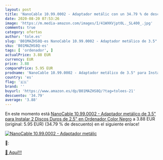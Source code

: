```yaml
---
layout: post
title: 'NanoCable 10.99.0002 - Adaptador metálic con un 34.79 % de descuento'
date: 2020-08-20 07:53:26
image: 'https://m.media-amazon.com/images/I/41WXKVjpt0L._SL400_.jpg'
comments: true
category: ofertas
author: 'tole.es'
slug: 'B01MAZHS8Q-es NanoCable 10.99.0002 - Adaptador metálico de 3.5" para...'
sku: 'B01MAZHS8Q-es'
tags: [ 'ordenador', ]
actualPrice: 3.88 EUR
currency: EUR
price: 3.88
comparePrice: 5.95 EUR
prodname: 'NanoCable 10.99.0002 - Adaptador metálico de 3.5" para Instalar 2 Discos Duros de 2.5" en Ordenador  Color Negro'
country: 'es'
flag: '🇪🇸'
brand: ''
buyurl: 'https://www.amazon.es/dp/B01MAZHS8Q/?tag=tolees-21'
descuento: '34.79'
average: '3.88'
---
```


En este momento está [NanoCable 10.99.0002 - Adaptador metálico de 3.5" para Instalar 2 Discos Duros de 2.5" en Ordenador  Color Negro](https://www.amazon.es/dp/B01MAZHS8Q/?tag=tolees-21) a 3.88 EUR (original: 5.95 EUR) (34.79 %  de descuento) en el siguiente enlace!

[![NanoCable 10.99.0002 - Adaptador metálic](https://m.media-amazon.com/images/I/41WXKVjpt0L._SL400_.jpg)](https://www.amazon.es/dp/B01MAZHS8Q/?tag=tolees-21)

🔎:


[🛒 Aquí!!!](https://www.amazon.es/dp/B01MAZHS8Q/?tag=tolees-21)
